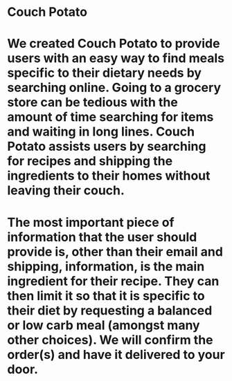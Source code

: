 # Couch Potato

# We created Couch Potato to provide users with an easy way to find meals specific to their dietary needs by searching online.  Going to a grocery store can be tedious with the amount of time searching for items and waiting in long lines.  Couch Potato assists users by searching for recipes and shipping the ingredients to their homes without leaving their couch.  

# The most important piece of information that the user should provide is, other than their email and shipping, information, is the main ingredient for their recipe.   They can then limit it so that it is specific to their diet by requesting a balanced or low carb meal (amongst many other choices).  We will confirm the order(s) and have it delivered to your door.

